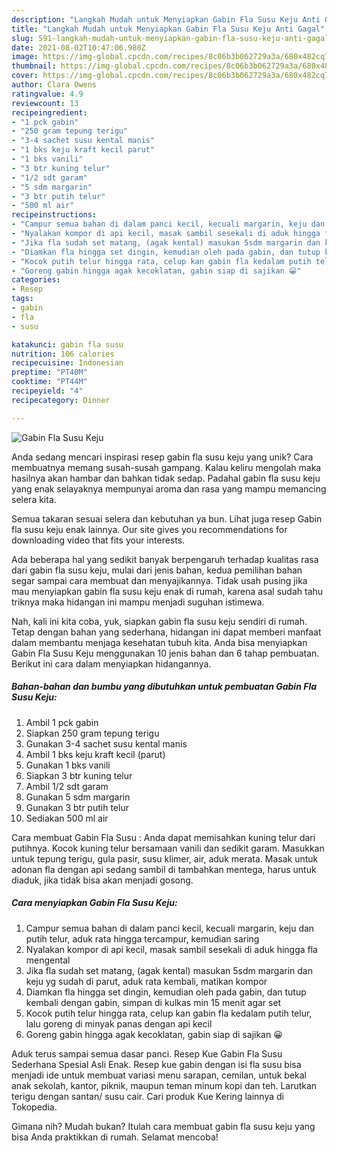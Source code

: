 ```yaml
---
description: "Langkah Mudah untuk Menyiapkan Gabin Fla Susu Keju Anti Gagal"
title: "Langkah Mudah untuk Menyiapkan Gabin Fla Susu Keju Anti Gagal"
slug: 591-langkah-mudah-untuk-menyiapkan-gabin-fla-susu-keju-anti-gagal
date: 2021-08-02T10:47:06.980Z
image: https://img-global.cpcdn.com/recipes/8c06b3b062729a3a/680x482cq70/gabin-fla-susu-keju-foto-resep-utama.jpg
thumbnail: https://img-global.cpcdn.com/recipes/8c06b3b062729a3a/680x482cq70/gabin-fla-susu-keju-foto-resep-utama.jpg
cover: https://img-global.cpcdn.com/recipes/8c06b3b062729a3a/680x482cq70/gabin-fla-susu-keju-foto-resep-utama.jpg
author: Clara Owens
ratingvalue: 4.9
reviewcount: 13
recipeingredient:
- "1 pck gabin"
- "250 gram tepung terigu"
- "3-4 sachet susu kental manis"
- "1 bks keju kraft kecil parut"
- "1 bks vanili"
- "3 btr kuning telur"
- "1/2 sdt garam"
- "5 sdm margarin"
- "3 btr putih telur"
- "500 ml air"
recipeinstructions:
- "Campur semua bahan di dalam panci kecil, kecuali margarin, keju dan putih telur, aduk rata hingga tercampur, kemudian saring"
- "Nyalakan kompor di api kecil, masak sambil sesekali di aduk hingga fla mengental"
- "Jika fla sudah set matang, (agak kental) masukan 5sdm margarin dan keju yg sudah di parut, aduk rata kembali, matikan kompor"
- "Diamkan fla hingga set dingin, kemudian oleh pada gabin, dan tutup kembali dengan gabin, simpan di kulkas min 15 menit agar set"
- "Kocok putih telur hingga rata, celup kan gabin fla kedalam putih telur, lalu goreng di minyak panas dengan api kecil"
- "Goreng gabin hingga agak kecoklatan, gabin siap di sajikan 😀"
categories:
- Resep
tags:
- gabin
- fla
- susu

katakunci: gabin fla susu 
nutrition: 106 calories
recipecuisine: Indonesian
preptime: "PT40M"
cooktime: "PT44M"
recipeyield: "4"
recipecategory: Dinner

---
```



![Gabin Fla Susu Keju](https://img-global.cpcdn.com/recipes/8c06b3b062729a3a/680x482cq70/gabin-fla-susu-keju-foto-resep-utama.jpg)

Anda sedang mencari inspirasi resep gabin fla susu keju yang unik? Cara membuatnya memang susah-susah gampang. Kalau keliru mengolah maka hasilnya akan hambar dan bahkan tidak sedap. Padahal gabin fla susu keju yang enak selayaknya mempunyai aroma dan rasa yang mampu memancing selera kita.

Semua takaran sesuai selera dan kebutuhan ya bun. Lihat juga resep Gabin fla susu keju enak lainnya. Our site gives you recommendations for downloading video that fits your interests.

Ada beberapa hal yang sedikit banyak berpengaruh terhadap kualitas rasa dari gabin fla susu keju, mulai dari jenis bahan, kedua pemilihan bahan segar sampai cara membuat dan menyajikannya. Tidak usah pusing jika mau menyiapkan gabin fla susu keju enak di rumah, karena asal sudah tahu triknya maka hidangan ini mampu menjadi suguhan istimewa.


Nah, kali ini kita coba, yuk, siapkan gabin fla susu keju sendiri di rumah. Tetap dengan bahan yang sederhana, hidangan ini dapat memberi manfaat dalam membantu menjaga kesehatan tubuh kita. Anda bisa menyiapkan Gabin Fla Susu Keju menggunakan 10 jenis bahan dan 6 tahap pembuatan. Berikut ini cara dalam menyiapkan hidangannya.

<!--inarticleads1-->

##### Bahan-bahan dan bumbu yang dibutuhkan untuk pembuatan Gabin Fla Susu Keju:

1. Ambil 1 pck gabin
1. Siapkan 250 gram tepung terigu
1. Gunakan 3-4 sachet susu kental manis
1. Ambil 1 bks keju kraft kecil (parut)
1. Gunakan 1 bks vanili
1. Siapkan 3 btr kuning telur
1. Ambil 1/2 sdt garam
1. Gunakan 5 sdm margarin
1. Gunakan 3 btr putih telur
1. Sediakan 500 ml air


Cara membuat Gabin Fla Susu : Anda dapat memisahkan kuning telur dari putihnya. Kocok kuning telur bersamaan vanili dan sedikit garam. Masukkan untuk tepung terigu, gula pasir, susu klimer, air, aduk merata. Masak untuk adonan fla dengan api sedang sambil di tambahkan mentega, harus untuk diaduk, jika tidak bisa akan menjadi gosong. 

<!--inarticleads2-->

##### Cara menyiapkan Gabin Fla Susu Keju:

1. Campur semua bahan di dalam panci kecil, kecuali margarin, keju dan putih telur, aduk rata hingga tercampur, kemudian saring
1. Nyalakan kompor di api kecil, masak sambil sesekali di aduk hingga fla mengental
1. Jika fla sudah set matang, (agak kental) masukan 5sdm margarin dan keju yg sudah di parut, aduk rata kembali, matikan kompor
1. Diamkan fla hingga set dingin, kemudian oleh pada gabin, dan tutup kembali dengan gabin, simpan di kulkas min 15 menit agar set
1. Kocok putih telur hingga rata, celup kan gabin fla kedalam putih telur, lalu goreng di minyak panas dengan api kecil
1. Goreng gabin hingga agak kecoklatan, gabin siap di sajikan 😀


Aduk terus sampai semua dasar panci. Resep Kue Gabin Fla Susu Sederhana Spesial Asli Enak. Resep kue gabin dengan isi fla susu bisa menjadi ide untuk membuat variasi menu sarapan, cemilan, untuk bekal anak sekolah, kantor, piknik, maupun teman minum kopi dan teh. Larutkan terigu dengan santan/ susu cair. Cari produk Kue Kering lainnya di Tokopedia. 

Gimana nih? Mudah bukan? Itulah cara membuat gabin fla susu keju yang bisa Anda praktikkan di rumah. Selamat mencoba!
